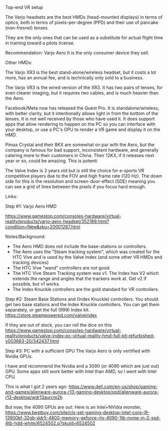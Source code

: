 Top-end VR setup

The Varjo headsets are the best HMDs (head-mounted displays) in terms of optics, both in terms of pixels-per-degree (PPD) and their use of pancake (non-fresnel) lenses.

They are the only ones that can be used as a substitute for actual flight time in training toward a pilots license.


Recommendation: Varjo Aero
It is the only consumer device they sell.

Other HMDs:

The Varjo XR3 is the best stand-alone/wireless headset, but it costs a lot more, has an annual fee, and is technically only sold to a business.

The Varjo VR3 is the wired version of the XR3. It has two pairs of lenses, for even clearer imaging, but it requires two cables, and is much heavier than the Aero.

Facebook/Meta now has released the Quest Pro.
It is standalone/wireless, with better clarity, but it intentionally allows
light in from the bottom of the lenses. It is not well received by those who have used it. It does support apps that allow rendering to happen on the PC so you can interface with your desktop, or use a PC's GPU to render a VR game and display it on the HMD.

Pimax Crystal and their 8KX are somewhat on par with the Aero, but the company is famous for bad support, inconsistent hardware, and generally catering more to their customers in China. Their 12KX, if it releases next year or so, could be amazing. This is potenti

The Valve Index is 2 years old but is still the choice for e-sports VR competitive players due to the FOV and high frame rate (120 Hz). The down side for this is the resolution and screen-door-effect (SDE) meaning you can see a grid of lines between the pixels if you focus hard enough.


Links:

Step #1: Varjo Aero HMD

https://www.gamestop.com/consoles-hardware/virtual-reality/products/varjo-aero-headset/352189.html?condition=New&sku=20001267.html

Notes/Background:
- The Aero HMD does not include the base-stations or controllers.
- The Aero uses the "Steam tracking system", which was created for the HTC Vive
and is used by the Valve Index (and some other VR HMDs and tracking devices)
- The HTC Vive "wand" controllers are not good.
- The HTC Vive Steam Tracking system was v1. The Index has V2 which extends the range and angles that the trackers work at. Get v2 if possible, but v1 works.
- The Index Knuckle controllers are the gold standard for VR controllers.

Step #2: Steam Base Stations and (Index Knuckle) controllers.
You should get two base stations and the Index Knuckle controllers.
You can get them separately, or get the full (999) Index kit.
https://store.steampowered.com/valveindex

If they are out of stock, you can roll the dice on this
https://www.gamestop.com/consoles-hardware/virtual-reality/products/valve-index-pc-virtual-reality-hmd-full-kit-refurbished-v003683-20/342437.html

Step #3: PC with a sufficient GPU
The Varjo Aero is only vertified with Nvidia GPUs.

I have and recommend the Nvidia and a 3090 (or 4090 which are just out) GPU.
Some apps still work better with Intel than AMD, so I went with Intel CPU.

This is what I got 2 years ago:
https://www.dell.com/en-us/shop/gaming-and-games/alienware-aurora-r13-gaming-desktop/spd/alienware-aurora-r13-desktop/wdr13aurcm2h

But now, the 4090 GPUs are out:
Here is an Intel+NVidia monster,
https://www.bestbuy.com/site/clx-set-gaming-desktop-intel-core-i9-13900kf-32gb-ddr5-4800-memory-geforce-rtx-4090-1tb-nvme-m-2-ssd-4tb-hdd-white/6524502.p?skuId=6524502
